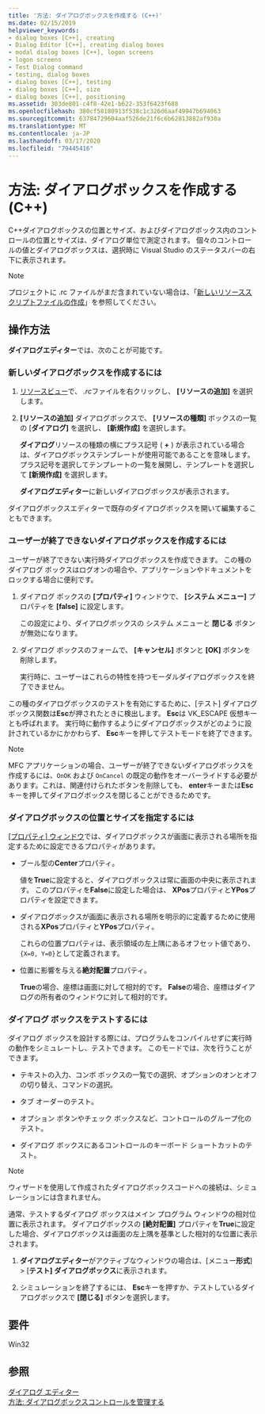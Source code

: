 ```yaml
---
title: '方法: ダイアログボックスを作成する (C++)'
ms.date: 02/15/2019
helpviewer_keywords:
- dialog boxes [C++], creating
- Dialog Editor [C++], creating dialog boxes
- modal dialog boxes [C++], logon screens
- logon screens
- Test Dialog command
- testing, dialog boxes
- dialog boxes [C++], testing
- dialog boxes [C++], size
- dialog boxes [C++], positioning
ms.assetid: 303de801-c4f8-42e1-b622-353f6423f688
ms.openlocfilehash: 380cf58180913f538c1c326d6aaf49947b694063
ms.sourcegitcommit: 63784729604aaf526de21f6c6b62813882af930a
ms.translationtype: MT
ms.contentlocale: ja-JP
ms.lasthandoff: 03/17/2020
ms.locfileid: "79445416"
---
```

# <a name="how-to-create-a-dialog-box-c"></a>方法: ダイアログボックスを作成する (C++)

C++ダイアログボックスの位置とサイズ、およびダイアログボックス内のコントロールの位置とサイズは、ダイアログ単位で測定されます。 個々のコントロールの値とダイアログボックスは、選択時に Visual Studio のステータスバーの右下に表示されます。

> [!NOTE]
> プロジェクトに .rc ファイルがまだ含まれていない場合は、「[新しいリソーススクリプトファイルの作成](../windows/how-to-create-a-resource-script-file.md)」を参照してください。

## <a name="how-to"></a>操作方法

**ダイアログエディター**では、次のことが可能です。

### <a name="to-create-a-new-dialog-box"></a>新しいダイアログボックスを作成するには

1. [リソースビュー](how-to-create-a-resource-script-file.md#create-resources)で、 *.rc*ファイルを右クリックし、 **[リソースの追加]** を選択します。

1. **[リソースの追加]** ダイアログボックスで、 **[リソースの種類]** ボックスの一覧の [**ダイアログ]** を選択し、 **[新規作成]** を選択します。

   **ダイアログ**リソースの種類の横にプラス記号 ( **+** ) が表示されている場合は、ダイアログボックステンプレートが使用可能であることを意味します。 プラス記号を選択してテンプレートの一覧を展開し、テンプレートを選択して **[新規作成]** を選択します。

   **ダイアログエディター**に新しいダイアログボックスが表示されます。

ダイアログボックスエディターで既存のダイアログボックスを開いて編集することもできます。

### <a name="to-create-a-dialog-box-that-a-user-cant-exit"></a>ユーザーが終了できないダイアログボックスを作成するには

ユーザーが終了できない実行時ダイアログボックスを作成できます。 この種のダイアログ ボックスはログオンの場合や、アプリケーションやドキュメントをロックする場合に便利です。

1. ダイアログ ボックスの **[プロパティ]** ウィンドウで、 **[システム メニュー]** プロパティを **[false]** に設定します。

   この設定により、ダイアログボックスの システム メニューと **閉じる** ボタンが無効になります。

1. ダイアログ ボックスのフォームで、 **[キャンセル]** ボタンと **[OK]** ボタンを削除します。

   実行時に、ユーザーはこれらの特性を持つモーダルダイアログボックスを終了できません。

この種のダイアログボックスのテストを有効にするために、[テスト] ダイアログボックス関数は**Esc**が押されたときに検出します。 **Esc**は VK_ESCAPE 仮想キーとも呼ばれます。 実行時に動作するようにダイアログボックスがどのように設計されているかにかかわらず、 **Esc**キーを押してテストモードを終了できます。

> [!NOTE]
> MFC アプリケーションの場合、ユーザーが終了できないダイアログボックスを作成するには、`OnOK` および `OnCancel` の既定の動作をオーバーライドする必要があります。これは、関連付けられたボタンを削除しても、 **enter**キーまたは**Esc**キーを押してダイアログボックスを閉じることができるためです。

### <a name="to-specify-the-location-and-size-of-a-dialog-box"></a>ダイアログボックスの位置とサイズを指定するには

[[プロパティ] ウィンドウ](/visualstudio/ide/reference/properties-window)では、ダイアログボックスが画面に表示される場所を指定するために設定できるプロパティがあります。

- ブール型の**Center**プロパティ。

   値を**True**に設定すると、ダイアログボックスは常に画面の中央に表示されます。 このプロパティを**False**に設定した場合は、 **XPos**プロパティと**YPos**プロパティを設定できます。

- ダイアログボックスが画面に表示される場所を明示的に定義するために使用される**XPos**プロパティと**YPos**プロパティ。

   これらの位置プロパティは、表示領域の左上隅にあるオフセット値であり、`{X=0, Y=0}`として定義されます。

- 位置に影響を与える**絶対配置**プロパティ。

   **True**の場合、座標は画面に対して相対的です。 **False**の場合、座標はダイアログの所有者のウィンドウに対して相対的です。

### <a name="to-test-a-dialog-box"></a>ダイアログ ボックスをテストするには

ダイアログ ボックスを設計する際には、プログラムをコンパイルせずに実行時の動作をシミュレートし、テストできます。 このモードでは、次を行うことができます。

- テキストの入力、コンボ ボックスの一覧での選択、オプションのオンとオフの切り替え、コマンドの選択。

- タブ オーダーのテスト。

- オプション ボタンやチェック ボックスなど、コントロールのグループ化のテスト。

- ダイアログ ボックスにあるコントロールのキーボード ショートカットのテスト。

> [!NOTE]
> ウィザードを使用して作成されたダイアログボックスコードへの接続は、シミュレーションには含まれません。

通常、テストするダイアログ ボックスはメイン プログラム ウィンドウの相対位置に表示されます。 ダイアログボックスの **[絶対配置]** プロパティを**True**に設定した場合、ダイアログボックスは画面の左上隅を基準とした相対的な位置に表示されます。

1. **ダイアログエディター**がアクティブなウィンドウの場合は、[メニュー**形式**] > [**テスト] ダイアログボックス**に表示されます。

1. シミュレーションを終了するには、 **Esc**キーを押すか、テストしているダイアログボックスで **[閉じる]** ボタンを選択します。

## <a name="requirements"></a>要件

Win32

## <a name="see-also"></a>参照

[ダイアログ エディター](../windows/dialog-editor.md)<br/>
[方法: ダイアログボックスコントロールを管理する](../windows/controls-in-dialog-boxes.md)<br/>